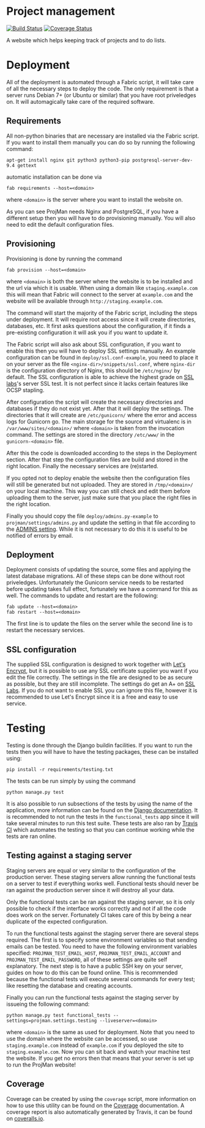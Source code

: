 Project management
==================
[![Build Status](https://travis-ci.org/XeryusTC/projman.svg?branch=master)](https://travis-ci.org/XeryusTC/projman)
[![Coverage Status](https://coveralls.io/repos/XeryusTC/projman/badge.svg?branch=master&service=github)](https://coveralls.io/github/XeryusTC/projman?branch=master)

A website which helps keeping track of projects and to do lists.

# Deployment

All of the deployment is automated through a Fabric script, it will take
care of all the necessary steps to deploy the code. The only requirement
is that a server runs Debian 7+ (or Ubuntu or similar) that you have root
priveledges on. It will automagically take care of the required software.

## Requirements

All non-python binaries that are necessary are installed via the Fabric
script. If you want to install them manually you can do so by running the
following command:

```
apt-get install nginx git python3 python3-pip postgresql-server-dev-9.4 gettext
```

automatic installation can be done via

```
fab requirements --host=<domain>
```

where `<domain>` is the server where you want to install the website on.

As you can see ProjMan needs Nginx and PostgreSQL, if you have a different
setup then you will have to do provisioning manually. You will also need
to edit the default configuration files.

## Provisioning

Provisioning is done by running the command

```
fab provision --host=<domain>
```

where `<domain>` is both the server where the website is to be installed
and the url via which it is usable. When using a domain like
`staging.example.com` this will mean that Fabric will connect to the
server at `example.com` and the website will be available through
`http://staging.example.com`.

The command will start the majority of the Fabric script, including the
steps under deployment. It will require root access since it will create
directories, databases, etc. It first asks questions about the
configuration, if it finds a pre-existing configuration it will ask you
if you want to update it.

The Fabric script will also ask about SSL configuration, if you want to
enable this then you will have to deploy SSL settings manually. An example
configuration can be found in `deploy/ssl.conf-example`, you need to place
it on your server as the file `<nginx-dir>/snippets/ssl.conf`, where
`nginx-dir` is the configuration directory of Nginx, this should be
`/etc/nginx/` by default. The SSL configuration is able to achieve the
highest grade on [SSL labs](https://www.ssllabs.com/ssltest/)'s server SSL
test. It is not perfect since it lacks certain features like OCSP stapling.

After configuration the script will create the necessary directories and
databases if they do not exist yet. After that it will deploy the settings.
The directories that it will create are `/etc/gunicorn/` where the error
and access logs for Gunicorn go. The main storage for the source and
virtualenc is in `/var/www/sites/<domain>/` where `<domain>` is taken
from the invocation command. The settings are stored in the directory
`/etc/www/` in the `gunicorn-<domain>` file.

After this the code is downloaded according to the steps in the Deployment
section. After that step the configuration files are build and stored in
the right location. Finally the necessary services are (re)started.

If you opted not to deploy enable the website then the configuration files
will still be generated but not uploaded. They are stored in
`/tmp/<domain>/` on your local machine. This way you can still check and
edit them before uploading them to the server, just make sure that you
place the right files in the right location.

Finally you should copy the file `deploy/admins.py-example` to
`projman/settings/admins.py` and update the setting in that file
according to the
[ADMINS setting](https://docs.djangoproject.com/en/1.8/ref/settings/#std:setting-ADMINS).
While it is not necessary to do this it is useful to be notified of
errors by email.

## Deployment

Deployment consists of updating the source, some files and applying the
latest database migrations. All of these steps can be done without root
priveledges. Unfortunately the Gunicorn service needs to be restarted
before updating takes full effect, fortunately we have a command for this
as well. The commands to update and restart are the following:

```
fab update --host=<domain>
fab restart --host=<domain>
```

The first line is to update the files on the server while the second line
is to restart the necessary services.

## SSL configuration

The supplied SSL configuration is designed to work together with
[Let's Encrypt](https://www.letsencrypt.com), but it is possible to use
any SSL certificate supplier you want if you edit the file correctly. The
settings in the file are designed to be as secure as possible, but they
are still incomplete. The settings do get an A+ on
[SSL Labs](https://www.ssllabs.com/ssltest/). If you do not want to enable
SSL you can ignore this file, however it is recommended to use Let's
Encrypt since it is a free and easy to use service.

# Testing

Testing is done through the Django buildin facilities. If you want to run
the tests then you will have to have the testing packages, these can be
installed using:

```
pip install -r requirements/testing.txt
```

The tests can be run simply by using the command

```
python manage.py test
```

It is also possible to run subsections of the tests by using the name of
the application, more information can be found on the
[Django documentation](https://docs.djangoproject.com/en/1.8/topics/testing/).
It is recommended to not run the tests in the `functional_tests` app
since it will take several minutes to run this test suite. These tests are
also ran by [Travis CI](https://travis-ci.org/XeryusTC/projman) which
automates the testing so that you can continue working while the tests are
ran online.

## Testing against a staging server

Staging servers are equal or very similar to the configuration of the
production server. These staging servers allow running the functional
tests on a server to test if everything works well. Functional tests
should never be ran against the production server since it will destroy
all your data.

Only the functional tests can be ran against the staging server, so it is
only possible to check if the interface works correctly and not if all the
code does work on the server. Fortunately CI takes care of this by being a
near duplicate of the expected configuration.

To run the functional tests against the staging server there are several
steps required. The first is to specify some environment variables so that
sending emails can be tested. You need to have the following environment
variables specified: `PROJMAN_TEST_EMAIL_HOST`,
`PROJMAN_TEST_EMAIL_ACCOUNT` and `PROJMAN_TEST_EMAIL_PASSWORD`, all of
these settings are quite self explanatory. The next step is to have a
public SSH key on your server, guides on how to do this can be found
online. This is recommended because the functional tests will execute
several commands for every test; like resetting the database and creating
accounts.

Finally you can run the functional tests against the staging server by
issueing the following command:

```
python manage.py test functional_tests --settings=projman.settings.testing --liveserver=<domain>
```

where `<domain>` is the same as used for deployment. Note that you need to
use the domain where the website can be accessed, so use
`staging.example.com` instead of `example.com` if you deployed the site
to `staging.example.com`. Now you can sit back and watch your machine test
the website. If you get no errors then that means that your server is set
up to run the ProjMan website!

## Coverage

Coverage can be created by using the `coverage` script, more information
on how to use this utility can be found on the
[Coverage](https://coverage.readthedocs.org/en/coverage-4.0.3/)
documentation. A coverage report is also automatically generated by
Travis, it can be found on [coveralls.io](https://coveralls.io/github/XeryusTC/projman).
